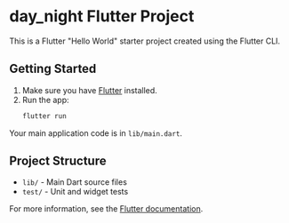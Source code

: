 # day_night Flutter Project

This is a Flutter "Hello World" starter project created using the Flutter CLI.

## Getting Started

1. Make sure you have [Flutter](https://docs.flutter.dev/get-started/install) installed.
2. Run the app:
   ```sh
   flutter run
   ```

Your main application code is in `lib/main.dart`.

## Project Structure
- `lib/` - Main Dart source files
- `test/` - Unit and widget tests

For more information, see the [Flutter documentation](https://docs.flutter.dev/).
